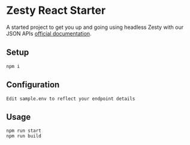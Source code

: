 # Zesty React Starter

A started project to get you up and going using headless Zesty with our JSON APIs
[official documentation](https://developer.zesty.io/guides/api/basic-api-json-endpoints-guide/).

## Setup
```shell
npm i
```

## Configuration
```
Edit sample.env to reflect your endpoint details
```

## Usage
```shell
npm run start
npm run build
```
